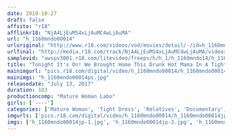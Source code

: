 ```yaml
---
date: 2018-10-27
draft: false
affsite: "r18"
afflinkr18: "NjA4LjEuMS4xLjAuMC4wLjAuMA"
url: "h_1160mndo00014"
urloriginal: "http://www.r18.com/videos/vod/movies/detail/-/id=h_1160mndo00014"
urlfinal: "http://media.r18.com/track/NjA4LjEuMS4xLjAuMC4wLjAuMA/videos/vod/movies/detail/-/id=h_1160mndo00014"
samplevid: "awspv3001.r18.com/litevideo/freepv/h/h_1/h_1160mndo14/h_1160mndo14_dmb_w.mp4"
title: "Tonight It's On! We Brought Home This Drunk Hot Mama In A Tight Dress And We Were Hot And Horny For Her Glamorous Body, Which She Kept Flashing At Us! When She's Letting Us See All That, Doesn't It Mean It's Okay To Fuck Her!?"
mainimgurl: "pics.r18.com/digital/video/h_1160mndo00014/h_1160mndo00014ps.jpg"
mainimgs: "h_1160mndo00014ps.jpg"
releasedate: "July 13, 2017"
duration: 103
productioncomp: "Mature Woman Labo"
girls: ['----']
categories: ['Mature Woman', 'Tight Dress', 'Relatives', 'Documentary', 'Amateur', 'Creampie', 'Hi-Def']
imgurls: ['pics.r18.com/digital/video/h_1160mndo00014/h_1160mndo00014jp-1.jpg', 'pics.r18.com/digital/video/h_1160mndo00014/h_1160mndo00014jp-2.jpg', 'pics.r18.com/digital/video/h_1160mndo00014/h_1160mndo00014jp-3.jpg', 'pics.r18.com/digital/video/h_1160mndo00014/h_1160mndo00014jp-4.jpg', 'pics.r18.com/digital/video/h_1160mndo00014/h_1160mndo00014jp-5.jpg', 'pics.r18.com/digital/video/h_1160mndo00014/h_1160mndo00014jp-6.jpg', 'pics.r18.com/digital/video/h_1160mndo00014/h_1160mndo00014jp-7.jpg', 'pics.r18.com/digital/video/h_1160mndo00014/h_1160mndo00014jp-8.jpg', 'pics.r18.com/digital/video/h_1160mndo00014/h_1160mndo00014jp-9.jpg', 'pics.r18.com/digital/video/h_1160mndo00014/h_1160mndo00014jp-10.jpg', 'pics.r18.com/digital/video/h_1160mndo00014/h_1160mndo00014jp-11.jpg', 'pics.r18.com/digital/video/h_1160mndo00014/h_1160mndo00014jp-12.jpg', 'pics.r18.com/digital/video/h_1160mndo00014/h_1160mndo00014jp-13.jpg', 'pics.r18.com/digital/video/h_1160mndo00014/h_1160mndo00014jp-14.jpg', 'pics.r18.com/digital/video/h_1160mndo00014/h_1160mndo00014jp-15.jpg', 'pics.r18.com/digital/video/h_1160mndo00014/h_1160mndo00014jp-16.jpg', 'pics.r18.com/digital/video/h_1160mndo00014/h_1160mndo00014jp-17.jpg', 'pics.r18.com/digital/video/h_1160mndo00014/h_1160mndo00014jp-18.jpg', 'pics.r18.com/digital/video/h_1160mndo00014/h_1160mndo00014jp-19.jpg', 'pics.r18.com/digital/video/h_1160mndo00014/h_1160mndo00014jp-20.jpg']
imgs: ['h_1160mndo00014jp-1.jpg', 'h_1160mndo00014jp-2.jpg', 'h_1160mndo00014jp-3.jpg', 'h_1160mndo00014jp-4.jpg', 'h_1160mndo00014jp-5.jpg', 'h_1160mndo00014jp-6.jpg', 'h_1160mndo00014jp-7.jpg', 'h_1160mndo00014jp-8.jpg', 'h_1160mndo00014jp-9.jpg', 'h_1160mndo00014jp-10.jpg', 'h_1160mndo00014jp-11.jpg', 'h_1160mndo00014jp-12.jpg', 'h_1160mndo00014jp-13.jpg', 'h_1160mndo00014jp-14.jpg', 'h_1160mndo00014jp-15.jpg', 'h_1160mndo00014jp-16.jpg', 'h_1160mndo00014jp-17.jpg', 'h_1160mndo00014jp-18.jpg', 'h_1160mndo00014jp-19.jpg', 'h_1160mndo00014jp-20.jpg']
---
```

